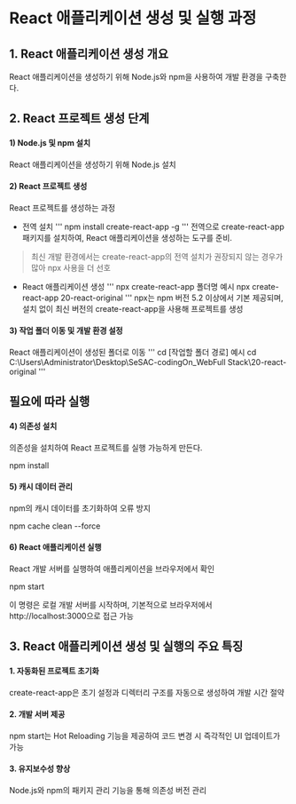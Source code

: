 # React 애플리케이션 생성 및 실행 과정
## 1. React 애플리케이션 생성 개요

React 애플리케이션을 생성하기 위해 Node.js와 npm을 사용하여 개발 환경을 구축한다.

## 2. React 프로젝트 생성 단계

#### 1) Node.js 및 npm 설치

React 애플리케이션을 생성하기 위해 Node.js 설치

#### 2) React 프로젝트 생성

React 프로젝트를 생성하는 과정

- 전역 설치
'''
npm install create-react-app -g
'''
전역으로 create-react-app 패키지를 설치하여, React 애플리케이션을 생성하는 도구를 준비.

> 최신 개발 환경에서는 create-react-app의 전역 설치가 권장되지 않는 경우가 많아 npx 사용을 더 선호

- React 애플리케이션 생성
'''
npx create-react-app 폴더명
예시
npx create-react-app 20-react-original
'''
npx는 npm 버전 5.2 이상에서 기본 제공되며, 설치 없이 최신 버전의 create-react-app을 사용해 프로젝트를 생성


#### 3) 작업 폴더 이동 및 개발 환경 설정

React 애플리케이션이 생성된 폴더로 이동
'''
cd [작업할 폴더 경로]
예시
cd C:\Users\Administrator\Desktop\SeSAC-codingOn_WebFull Stack\20-react-original
'''
## 필요에 따라 실행

#### 4) 의존성 설치

의존성을 설치하여 React 프로젝트를 실행 가능하게 만든다.

npm install

#### 5) 캐시 데이터 관리

npm의 캐시 데이터를 초기화하여 오류 방지

npm cache clean --force

#### 6) React 애플리케이션 실행

React 개발 서버를 실행하여 애플리케이션을 브라우저에서 확인

npm start

이 명령은 로컬 개발 서버를 시작하며, 기본적으로 브라우저에서 http://localhost:3000으로 접근 가능

## 3. React 애플리케이션 생성 및 실행의 주요 특징

#### 1. 자동화된 프로젝트 초기화
create-react-app은 초기 설정과 디렉터리 구조를 자동으로 생성하여 개발 시간 절약


#### 2. 개발 서버 제공
npm start는 Hot Reloading 기능을 제공하여 코드 변경 시 즉각적인 UI 업데이트가 가능


#### 3. 유지보수성 향상
Node.js와 npm의 패키지 관리 기능을 통해 의존성 버전 관리